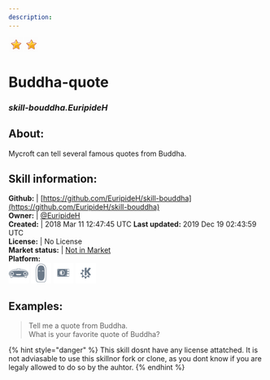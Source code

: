 ```yaml
---    
description:   
---    
```

![](../.gitbook/assets/star.png)![](../.gitbook/assets/star.png)  
# Buddha-quote  
### _skill-bouddha.EuripideH_  
## About:  
Mycroft can tell several famous quotes from Buddha.

## Skill information:  
**Github:** | [https://github.com/EuripideH/skill-bouddha](https://github.com/EuripideH/skill-bouddha)  
**Owner:** | [@EuripideH](https://github.com/EuripideH)  
**Created:** | 2018 Mar 11 12:47:45 UTC  **Last updated:** 2019 Dec 19 02:43:59 UTC  
**License:** | No License  
**Market status:** | [Not in Market](https://market.mycroft.ai/skill/)  
**Platform:**  
 ![](../.gitbook/assets/mark-1-icon.png)  ![](../.gitbook/assets/mark-2-icon.png)  ![](../.gitbook/assets/picroft-icon.png)  ![](../.gitbook/assets/kde.png)   
## Examples:  
> Tell me a quote from Buddha.  
> What is your favorite quote of Buddha?  
  
{% hint style="danger" %}
This skill dosnt have any license attatched. It is not adviasable to use this skillnor fork or clone, as you dont know if you are legaly allowed to do so by the auhtor.
{% endhint %}
